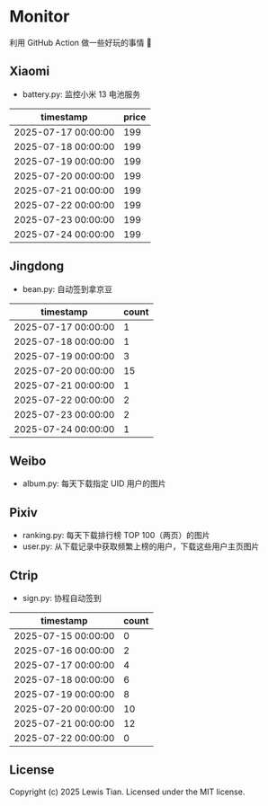 # Monitor

利用 GitHub Action 做一些好玩的事情 🤣

## Xiaomi

- battery.py: 监控小米 13 电池服务

<!-- xiaomi13battery-start -->

| timestamp | price |
| --- | --- |
| 2025-07-17 00:00:00 | 199 |
| 2025-07-18 00:00:00 | 199 |
| 2025-07-19 00:00:00 | 199 |
| 2025-07-20 00:00:00 | 199 |
| 2025-07-21 00:00:00 | 199 |
| 2025-07-22 00:00:00 | 199 |
| 2025-07-23 00:00:00 | 199 |
| 2025-07-24 00:00:00 | 199 |

<!-- xiaomi13battery-end -->

## Jingdong

- bean.py: 自动签到拿京豆

<!-- jingdongbean-start -->

| timestamp | count |
| --- | --- |
| 2025-07-17 00:00:00 | 1 |
| 2025-07-18 00:00:00 | 1 |
| 2025-07-19 00:00:00 | 3 |
| 2025-07-20 00:00:00 | 15 |
| 2025-07-21 00:00:00 | 1 |
| 2025-07-22 00:00:00 | 2 |
| 2025-07-23 00:00:00 | 2 |
| 2025-07-24 00:00:00 | 1 |

<!-- jingdongbean-end -->

## Weibo

- album.py: 每天下载指定 UID 用户的图片

## Pixiv

- ranking.py: 每天下载排行榜 TOP 100（两页）的图片
- user.py: 从下载记录中获取频繁上榜的用户，下载这些用户主页图片

## Ctrip

- sign.py: 协程自动签到

<!-- ctrip_sign-start -->

| timestamp | count |
| --- | --- |
| 2025-07-15 00:00:00 | 0 |
| 2025-07-16 00:00:00 | 2 |
| 2025-07-17 00:00:00 | 4 |
| 2025-07-18 00:00:00 | 6 |
| 2025-07-19 00:00:00 | 8 |
| 2025-07-20 00:00:00 | 10 |
| 2025-07-21 00:00:00 | 12 |
| 2025-07-22 00:00:00 | 0 |

<!-- ctrip_sign-end -->

## License

Copyright (c) 2025 Lewis Tian. Licensed under the MIT license.
